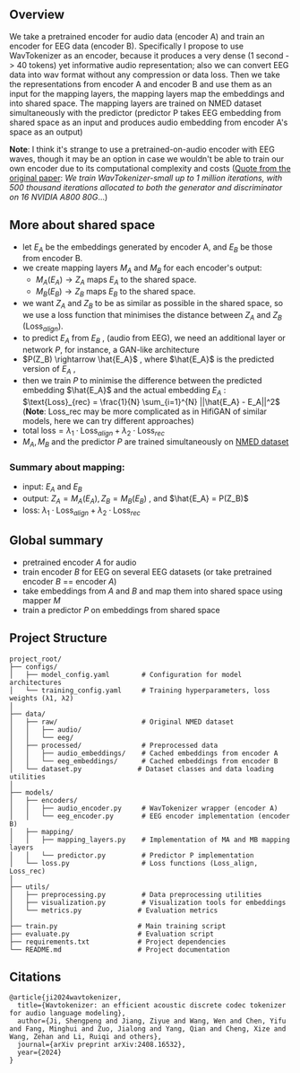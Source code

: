 ## Overview

We take a pretrained encoder for audio data (encoder A) and train an encoder for EEG data (encoder B). Specifically I propose to use WavTokenizer as an encoder, because it produces a very dense (1 second -> 40 tokens) yet informative audio representation; also we can convert EEG data into wav format without any compression or data loss. Then we take the representations from encoder A and encoder B and use them as an input for the mapping layers, the mapping layers map the embeddings and into shared space. The mapping layers are trained on NMED dataset simultaneously with the predictor (predictor P takes EEG embedding from shared space as an input and produces audio embedding from encoder A's space as an output)

**Note**: I think it's strange to use a pretrained-on-audio encoder with EEG waves, though it may be an option in case we wouldn't be able to train our own encoder due to its computational complexity and costs ([Quote from the original paper](https://arxiv.org/pdf/2408.16532): *We train WavTokenizer-small up to 1 million iterations, with 500 thousand iterations allocated to both the generator and discriminator on 16 NVIDIA A800 80G*…)

## More about shared space

- let $E_A$  be the embeddings generated by encoder A, and $E_B$ be those from encoder B.
- we create mapping layers $M_A$ and $M_B$ for each encoder's output:
    - $M_A(E_A) \rightarrow Z_A$  maps $E_A$ to the shared space.
    - $M_B(E_B) \rightarrow Z_B$ maps  $E_B$ to the shared space.
- we want  $Z_A$   and $Z_B$  to be as similar as possible in the shared space, so we use a loss function that minimises the distance between  $Z_A$  and $Z_B$  ($\text{Loss}_{align}$).
- to predict  $E_A$   from  $E_B$ , (audio from EEG), we need an additional layer or network $P$, for instance, a GAN-like architecture
- $P(Z_B) \rightarrow \hat{E_A}$ , where  $\hat{E_A}$  is the predicted version of  $E_A$ ,
- then we train $P$ to minimise the difference between the predicted embedding  $\hat{E_A}$  and the actual embedding  $E_A$ :  $\text{Loss}_{rec} = \frac{1}{N} \sum_{i=1}^{N} ||\hat{E_A} - E_A||^2$  (**Note**: Loss_rec may be more complicated as in HifiGAN of similar models, here we can try different approaches)
- $\text{total loss} = \lambda_1 \cdot \text{Loss}_{align} + \lambda_2 \cdot \text{Loss}_{rec}$
- $M_A, M_B$  and the predictor  $P$ are trained simultaneously on [NMED dataset](https://exhibits.stanford.edu/data/catalog/jn859kj8079)

### Summary about mapping:

- input:  $E_A$   and  $E_B$
- output:  $Z_A = M_A(E_A) ,  Z_B = M_B(E_B)$ , and  $\hat{E_A} = P(Z_B)$
- loss:  $\lambda_1 \cdot \text{Loss}_{align} + \lambda_2 \cdot \text{Loss}_{rec}$

## Global summary

- pretrained encoder $A$ for audio
- train encoder $B$ for EEG on several EEG datasets (or take pretrained encoder $B$ == encoder $A$)
- take embeddings from $A$ and $B$ and map them into shared space using mapper $M$
- train a predictor $P$ on embeddings from shared space

## Project Structure

```
project_root/
├── configs/
│   ├── model_config.yaml        # Configuration for model architectures
│   └── training_config.yaml     # Training hyperparameters, loss weights (λ1, λ2)
│
├── data/
│   ├── raw/                     # Original NMED dataset
│   │   ├── audio/
│   │   └── eeg/
│   ├── processed/               # Preprocessed data
│   │   ├── audio_embeddings/    # Cached embeddings from encoder A
│   │   └── eeg_embeddings/      # Cached embeddings from encoder B
│   └── dataset.py              # Dataset classes and data loading utilities
│
├── models/
│   ├── encoders/
│   │   ├── audio_encoder.py     # WavTokenizer wrapper (encoder A)
│   │   └── eeg_encoder.py       # EEG encoder implementation (encoder B)
│   ├── mapping/
│   │   ├── mapping_layers.py    # Implementation of MA and MB mapping layers
│   │   └── predictor.py         # Predictor P implementation
│   └── loss.py                  # Loss functions (Loss_align, Loss_rec)
│
├── utils/
│   ├── preprocessing.py         # Data preprocessing utilities
│   ├── visualization.py         # Visualization tools for embeddings
│   └── metrics.py              # Evaluation metrics
│
├── train.py                    # Main training script
├── evaluate.py                 # Evaluation script
├── requirements.txt            # Project dependencies
└── README.md                   # Project documentation
```

## Citations

```
@article{ji2024wavtokenizer,
  title={Wavtokenizer: an efficient acoustic discrete codec tokenizer for audio language modeling},
  author={Ji, Shengpeng and Jiang, Ziyue and Wang, Wen and Chen, Yifu and Fang, Minghui and Zuo, Jialong and Yang, Qian and Cheng, Xize and Wang, Zehan and Li, Ruiqi and others},
  journal={arXiv preprint arXiv:2408.16532},
  year={2024}
}
```
